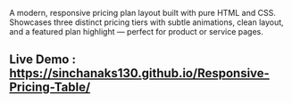 A modern, responsive pricing plan layout built with pure HTML and CSS. 
Showcases three distinct pricing tiers with subtle animations, clean layout, and a featured plan highlight — perfect for product or service pages.

## Live Demo :  https://sinchanaks130.github.io/Responsive-Pricing-Table/
